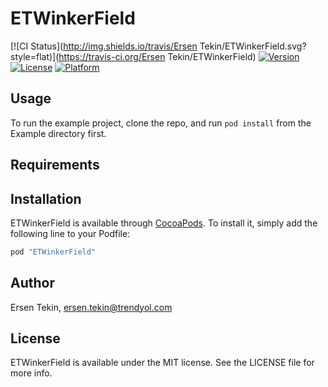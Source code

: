 # ETWinkerField

[![CI Status](http://img.shields.io/travis/Ersen Tekin/ETWinkerField.svg?style=flat)](https://travis-ci.org/Ersen Tekin/ETWinkerField)
[![Version](https://img.shields.io/cocoapods/v/ETWinkerField.svg?style=flat)](http://cocoapods.org/pods/ETWinkerField)
[![License](https://img.shields.io/cocoapods/l/ETWinkerField.svg?style=flat)](http://cocoapods.org/pods/ETWinkerField)
[![Platform](https://img.shields.io/cocoapods/p/ETWinkerField.svg?style=flat)](http://cocoapods.org/pods/ETWinkerField)

## Usage

To run the example project, clone the repo, and run `pod install` from the Example directory first.

## Requirements

## Installation

ETWinkerField is available through [CocoaPods](http://cocoapods.org). To install
it, simply add the following line to your Podfile:

```ruby
pod "ETWinkerField"
```

## Author

Ersen Tekin, ersen.tekin@trendyol.com

## License

ETWinkerField is available under the MIT license. See the LICENSE file for more info.
